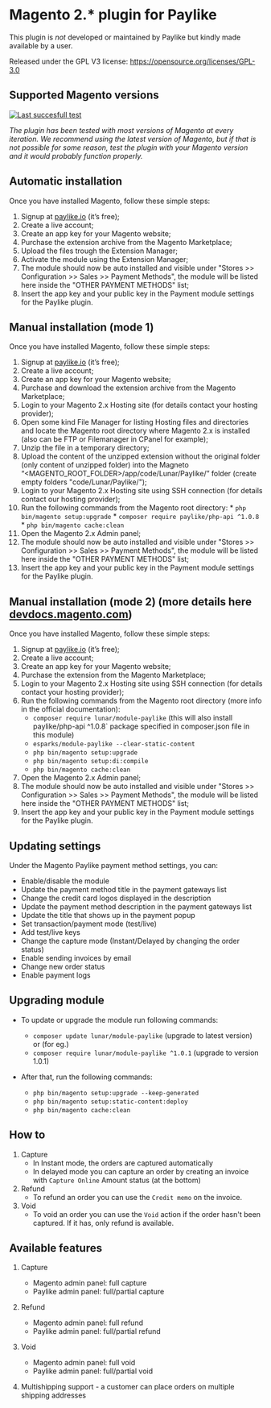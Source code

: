 # Magento 2.* plugin for Paylike

This plugin is *not* developed or maintained by Paylike but kindly made
available by a user.

Released under the GPL V3 license: https://opensource.org/licenses/GPL-3.0


## Supported Magento versions

[![Last succesfull test](https://log.derikon.ro/api/v1/log/read?tag=magento2&view=svg&label=Magento&key=ecommerce&background=F26322)](https://log.derikon.ro/api/v1/log/read?tag=magento2&view=html)

*The plugin has been tested with most versions of Magento at every iteration. We recommend using the latest version of Magento, but if that is not possible for some reason, test the plugin with your Magento version and it would probably function properly.*


## Automatic installation

Once you have installed Magento, follow these simple steps:
  1. Signup at [paylike.io](https://paylike.io) (it’s free);
  2. Create a live account;
  3. Create an app key for your Magento website;
  4. Purchase the extension archive from the Magento Marketplace;
  5. Upload the files trough the Extension Manager;
  6. Activate the module using the Extension Manager;
  7. The module should now be auto installed and visible under "Stores >> Configuration >> Sales >> Payment Methods", the module will be listed here inside the "OTHER PAYMENT METHODS" list;
  8. Insert the app key and your public key in the Payment module settings for the Paylike plugin.

## Manual installation (mode 1)

Once you have installed Magento, follow these simple steps:
  1. Signup at [paylike.io](https://paylike.io) (it’s free);
  2. Create a live account;
  3. Create an app key for your Magento website;
  4. Purchase and download the extension archive from the Magento Marketplace;
  5. Login to your Magento 2.x Hosting site (for details contact your hosting provider);
  6. Open some kind File Manager for listing Hosting files and directories and locate the Magento root directory where Magento 2.x is installed (also can be FTP or Filemanager in CPanel for example);
  7. Unzip the file in a temporary directory;
  8. Upload the content of the unzipped extension without the original folder (only content of unzipped folder) into the Magneto “<MAGENTO_ROOT_FOLDER>/app/code/Lunar/Paylike/” folder (create empty folders "code/Lunar/Paylike/");
  9. Login to your Magento 2.x Hosting site using SSH connection (for details contact our hosting provider);
  10. Run the following commands from the Magento root directory:
    * `php bin/magento setup:upgrade`
    * `composer require paylike/php-api ^1.0.8`
    * `php bin/magento cache:clean`
  11. Open the Magento 2.x Admin panel;
  12. The module should now be auto installed and visible under "Stores >> Configuration >> Sales >> Payment Methods", the module will be listed here inside the "OTHER PAYMENT METHODS" list;
  13. Insert the app key and your public key in the Payment module settings for the Paylike plugin.

## Manual installation (mode 2) (more details here [devdocs.magento.com](https://devdocs.magento.com/extensions/install/))

Once you have installed Magento, follow these simple steps:
  1. Signup at [paylike.io](https://paylike.io) (it’s free);
  2. Create a live account;
  3. Create an app key for your Magento website;
  4. Purchase the extension from the Magento Marketplace;
  5. Login to your Magento 2.x Hosting site using SSH connection (for details contact your hosting provider);
  6. Run the following commands from the Magento root directory (more info in the official documentation):
      - `composer require lunar/module-paylike` (this will also install paylike/php-api ^1.0.8` package specified in composer.json file in this module)
      - `esparks/module-paylike --clear-static-content`
      - `php bin/magento setup:upgrade`
      - `php bin/magento setup:di:compile`
      - `php bin/magento cache:clean`
  6. Open the Magento 2.x Admin panel;
  7. The module should now be auto installed and visible under "Stores >> Configuration >> Sales >> Payment Methods", the module will be listed here inside the "OTHER PAYMENT METHODS" list;
  8. Insert the app key and your public key in the Payment module settings for the Paylike plugin.

## Updating settings

Under the Magento Paylike payment method settings, you can:
  * Enable/disable the module
  * Update the payment method title in the payment gateways list
  * Change the credit card logos displayed in the description
  * Update the payment method description in the payment gateways list
  * Update the title that shows up in the payment popup
  * Set transaction/payment mode (test/live)
  * Add test/live keys
  * Change the capture mode (Instant/Delayed by changing the order status)
  * Enable sending invoices by email
  * Change new order status
  * Enable payment logs

 ## Upgrading module
  * To update or upgrade the module run following commands:
       - `composer update lunar/module-paylike` (upgrade to latest version)<br>
       or (for eg.)
       - `composer require lunar/module-paylike ^1.0.1` (upgrade to version 1.0.1)

  * After that, run the following commands:
      - `php bin/magento setup:upgrade --keep-generated`
      - `php bin/magento setup:static-content:deploy`
      - `php bin/magento cache:clean`

 ## How to

  1. Capture
      * In Instant mode, the orders are captured automatically
      * In delayed mode you can capture an order by creating an invoice with `Capture Online` Amount status (at the bottom)
  2. Refund
      * To refund an order you can use the `Credit memo` on the invoice.
  3. Void
      * To void an order you can use the `Void` action if the order hasn't been captured. If it has, only refund is available.

  ## Available features

  1. Capture
      * Magento admin panel: full capture
      * Paylike admin panel: full/partial capture
  2. Refund
      * Magento admin panel: full refund
      * Paylike admin panel: full/partial refund
  3. Void
      * Magento admin panel: full void
      * Paylike admin panel: full/partial void

  4. Multishipping support - a customer can place orders on multiple shipping addresses
